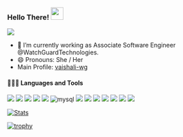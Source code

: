   ### Hello There!  <img src="https://github.com/sciencepal/sciencepal/blob/master/assets/Hi.gif" width="29px">
  ![](https://komarev.com/ghpvc/?username=vaishaliranjan&label=Profile%20Visits&color=blue&style=for-the-badge)
    
  - 🌱 I’m currently working as Associate Software Engineer @WatchGuardTechnologies.
  - 😄 Pronouns: She / Her
  - Main Profile: [vaishali-wg](https://github.com/vaishali-wg)
  
  #### 👨🏻‍💻 Languages and Tools <br />
<img src="https://img.shields.io/badge/C%23-239120?style=for-the-badge&logo=csharp&logoColor=white" /> <img src="https://img.shields.io/badge/Angular-DD0031?style=for-the-badge&logo=angular&logoColor=white" /> <img src="https://img.shields.io/badge/.NET-512BD4?style=for-the-badge&logo=dotnet&logoColor=white" /> <img src="https://img.shields.io/badge/Python-FFD43B?style=for-the-badge&logo=python&logoColor=blue" /> <img src="https://img.shields.io/badge/Amazon AWS-FF9900?style=for-the-badge&logo=amazonaws&logoColor=white" /> <img alt="mysql" src="https://img.shields.io/badge/MySQL-005C84?style=for-the-badge&logo=mysql&logoColor=white"> <img src="https://img.shields.io/badge/Amazon%20DynamoDB-4053D6?style=for-the-badge&logo=Amazon%20DynamoDB&logoColor=white" /> <img src="https://img.shields.io/badge/Jasmine-8A4182?style=for-the-badge&logo=Jasmine&logoColor=white" /> <img src="https://img.shields.io/badge/Postman-FF6C37?style=for-the-badge&logo=Postman&logoColor=white"/> <img src="https://img.shields.io/badge/JavaScript-323330?style=for-the-badge&logo=javascript&logoColor=F7DF1E" /> <img src="https://img.shields.io/badge/PyCharm-000000.svg?&style=for-the-badge&logo=PyCharm&logoColor=white" /> <img src="https://img.shields.io/badge/VSCode-0078D4?style=for-the-badge&logo=visual%20studio%20code&logoColor=white" /> <img src="https://img.shields.io/badge/Visual_Studio-5C2D91?style=for-the-badge&logo=visual%20studio&logoColor=white" />
  
  
  [![Stats](https://github-readme-stats.vercel.app/api?username=vaishaliranjan&show_icons=true&theme=radical)](https://github-readme-stats.vercel.app/api?username=vaishaliranjan&show_icons=true&theme=radical)&nbsp; &nbsp; &nbsp; &nbsp; &nbsp; &nbsp; &nbsp; &nbsp; &nbsp; &nbsp; 
  
  [![trophy](https://github-profile-trophy.vercel.app/?username=vaishaliranjan&theme=juicyfresh&no-frame=true&row=1&&margin-w=20&no-bg=true)](https://github-profile-trophy.vercel.app/?username=vaishaliranjan&theme=juicyfresh&no-frame=true&row=1&&margin-w=20&no-bg=true)
